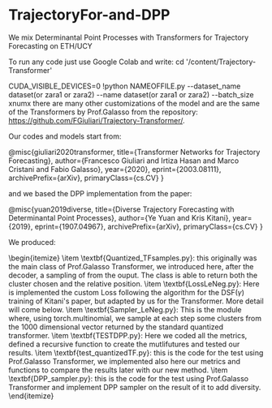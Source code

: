 # TrajectoryFor-and-DPP
We mix Determinantal Point Processes with Transformers for Trajectory Forecasting on ETH/UCY

To run any code just use Google Colab and write:
cd '/content/Trajectory-Transformer'

CUDA_VISIBLE_DEVICES=0
!python NAMEOFFILE.py --dataset_name dataset(or zara1 or zara2) --name dataset(or zara1 or zara2) --batch_size xnumx
there are many other customizations of the model and are the same of the Transformers by Prof.Galasso from the repository: https://github.com/FGiuliari/Trajectory-Transformer/.

Our codes and models start from:

@misc{giuliari2020transformer,
      title={Transformer Networks for Trajectory Forecasting}, 
      author={Francesco Giuliari and Irtiza Hasan and Marco Cristani and Fabio Galasso},
      year={2020},
      eprint={2003.08111},
      archivePrefix={arXiv},
      primaryClass={cs.CV}
}

and we based the DPP implementation from the paper:

@misc{yuan2019diverse,
      title={Diverse Trajectory Forecasting with Determinantal Point Processes}, 
      author={Ye Yuan and Kris Kitani},
      year={2019},
      eprint={1907.04967},
      archivePrefix={arXiv},
      primaryClass={cs.CV}
}

We produced:

\begin{itemize}
    \item \textbf{Quantized\_TFsamples.py}: this originally was the main class of Prof.Galasso Transformer, we introduced here, after the decoder, a sampling of from the ouput. The class is able to return both the cluster chosen and the relative position.
    \item \textbf{LossLeNeg.py}: Here is implemented the custom Loss following the algorithm for the DSF($\gamma$) training of Kitani's paper, but adapted by us for the Transformer. More detail will come below.
    \item \textbf{Sampler\_LeNeg.py}: This is the module where, using torch.multinomial, we sample at each step some clusters from the 1000 dimensional vector returned by the standard quantized transformer.
    \item \textbf{TESTDPP.py}: Here we coded all the metrics, defined a recursive function to create the mutlifutures and tested our results.
    \item \textbf{test\_quantizedTF.py}: this is the code for the test using Prof.Galasso Transformer, we implemented also here our metrics and functions to compare the results later with our new method.
    \item \textbf{DPP\_sampler.py}: this is the code for the test using Prof.Galasso Transformer and implement DPP sampler on the result of it to add diversity.
\end{itemize}
